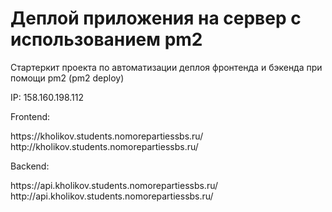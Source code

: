 # Деплой приложения на сервер с использованием pm2

Стартеркит проекта по автоматизации деплоя фронтенда и бэкенда при помощи pm2 (pm2 deploy)

IP: 158.160.198.112

Frontend:
<div>https://kholikov.students.nomorepartiessbs.ru/</div>
<div>http://kholikov.students.nomorepartiessbs.ru/</div>

Backend:
<div>https://api.kholikov.students.nomorepartiessbs.ru/</div>
<div>http://api.kholikov.students.nomorepartiessbs.ru/</div>
